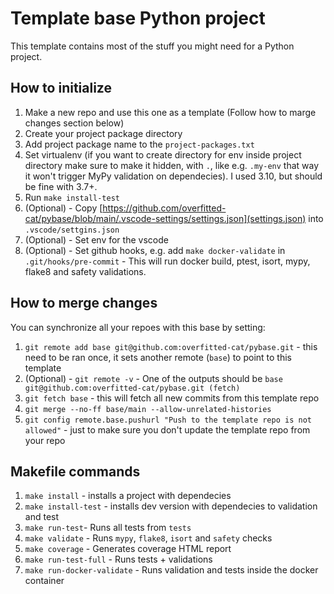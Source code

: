 # Template base Python project

This template contains most of the stuff you might need for a Python project.

## How to initialize
1. Make a new repo and use this one as a template (Follow how to marge changes section below)
2. Create your project package directory
3. Add project package name to the `project-packages.txt`
4. Set virtualenv (if you want to create directory for env inside project directory make sure to make it hidden, with `.`, like e.g. `.my-env` that way it won't trigger MyPy validation on dependecies). I used 3.10, but should be fine with 3.7+.
5. Run `make install-test`
6. (Optional) - Copy [https://github.com/overfitted-cat/pybase/blob/main/.vscode-settings/settings.json](settings.json) into `.vscode/settgins.json`
7. (Optional) - Set env for the vscode
8. (Optional) - Set github hooks, e.g. add `make docker-validate` in `.git/hooks/pre-commit` - This will run docker build, ptest, isort, mypy, flake8 and safety validations.

## How to merge changes
You can synchronize all your repoes with this base by setting:
1. `git remote add base git@github.com:overfitted-cat/pybase.git` - this need to be ran once, it sets another remote (`base`) to point to this template
2. (Optional) - `git remote -v` - One of the outputs should be `base	git@github.com:overfitted-cat/pybase.git (fetch)`
3. `git fetch base` - this will fetch all new commits from this template repo
4. `git merge --no-ff base/main --allow-unrelated-histories` 
5. `git config remote.base.pushurl "Push to the template repo is not allowed"` - just to make sure you don't update the template repo from your repo

## Makefile commands
1. `make install` - installs a project with dependecies 
2. `make install-test` - installs dev version with dependecies to validation and test
3. `make run-test`- Runs all tests from `tests`
4. `make validate` - Runs `mypy`, `flake8`, `isort` and `safety` checks
5. `make coverage` - Generates coverage HTML report
6. `make run-test-full` - Runs tests + validations
7. `make run-docker-validate` - Runs validation and tests inside the docker container
